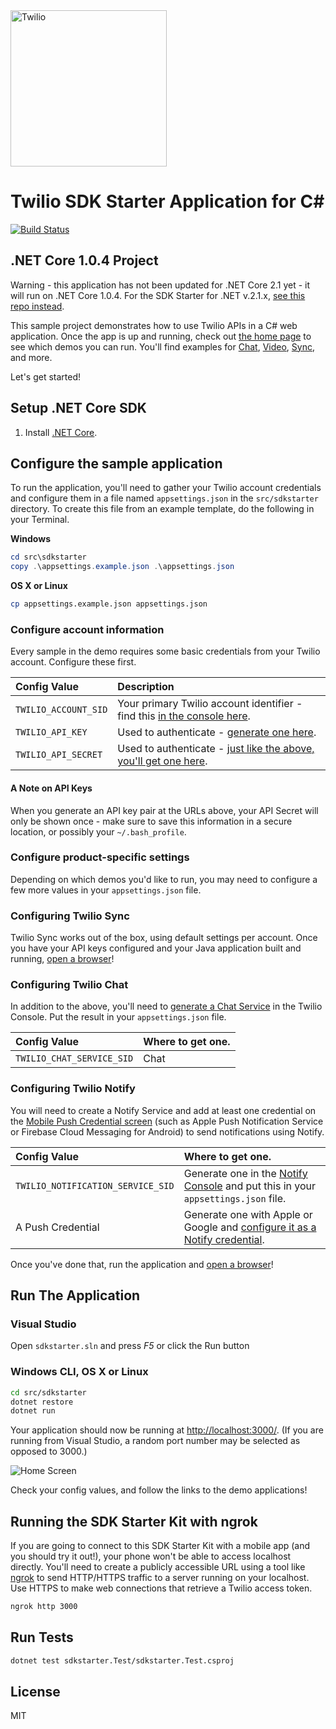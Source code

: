 <a href="https://www.twilio.com">
  <img src="https://static0.twilio.com/marketing/bundles/marketing/img/logos/wordmark-red.svg" alt="Twilio" width="250" />
</a>

# Twilio SDK Starter Application for C#
[![Build Status](https://travis-ci.org/TwilioDevEd/sdk-starter-csharp.svg?branch=master)](https://travis-ci.org/TwilioDevEd/sdk-starter-csharp)

## .NET Core 1.0.4 Project
Warning - this application has not been updated for .NET Core 2.1 yet - it will run on .NET Core 1.0.4. For the SDK Starter for .NET v.2.1.x, [see this repo instead](https://github.com/TwilioDevEd/sdk-starter-csharp).

This sample project demonstrates how to use Twilio APIs in a C# web
application. Once the app is up and running, check out [the home page](http://localhost:3000)
to see which demos you can run. You'll find examples for [Chat](https://www.twilio.com/chat),
[Video](https://www.twilio.com/video), [Sync](https://www.twilio.com/sync), and more.

Let's get started!

## Setup .NET Core SDK

1. Install [.NET Core](https://www.microsoft.com/net/core).

## Configure the sample application

To run the application, you'll need to gather your Twilio account credentials and configure them
in a file named `appsettings.json` in the `src/sdkstarter` directory. To create this file from an example template, do the following in your Terminal.

**Windows**
```powershell
cd src\sdkstarter
copy .\appsettings.example.json .\appsettings.json
```

**OS X or Linux**
```bash
cp appsettings.example.json appsettings.json
```

### Configure account information

Every sample in the demo requires some basic credentials from your Twilio account. Configure these first.

| Config Value  | Description |
| :-------------  |:------------- |
`TWILIO_ACCOUNT_SID` | Your primary Twilio account identifier - find this [in the console here](https://www.twilio.com/console).
`TWILIO_API_KEY` | Used to authenticate - [generate one here](https://www.twilio.com/console/dev-tools/api-keys).
`TWILIO_API_SECRET` | Used to authenticate - [just like the above, you'll get one here](https://www.twilio.com/console/dev-tools/api-keys).

#### A Note on API Keys

When you generate an API key pair at the URLs above, your API Secret will only be shown once -
make sure to save this information in a secure location, or possibly your `~/.bash_profile`.

### Configure product-specific settings

Depending on which demos you'd like to run, you may need to configure a few more values in your 
`appsettings.json` file.

### Configuring Twilio Sync

Twilio Sync works out of the box, using default settings per account. Once you have your API keys configured and your Java application built and running, [open a browser](http://localhost:3000/sync)!

### Configuring Twilio Chat

In addition to the above, you'll need to [generate a Chat Service](https://www.twilio.com/console/chat/services) in the Twilio Console. Put the result in your `appsettings.json` file.

| Config Value  | Where to get one. |
| :------------- |:------------- |
`TWILIO_CHAT_SERVICE_SID` | Chat | [Generate one in the Twilio Chat console](https://www.twilio.com/console/chat/services)

### Configuring Twilio Notify

You will need to create a Notify Service and add at least one credential on the [Mobile Push Credential screen](https://www.twilio.com/console/notify/credentials) (such as Apple Push Notification Service or Firebase Cloud Messaging for Android) to send notifications using Notify.

| Config Value   | Where to get one. |
| :------------- |:------------- |
`TWILIO_NOTIFICATION_SERVICE_SID` | Generate one in the [Notify Console](https://www.twilio.com/console/notify/services) and put this in your `appsettings.json` file.
A Push Credential | Generate one with Apple or Google and [configure it as a Notify credential](https://www.twilio.com/console/notify/credentials).

Once you've done that, run the application and [open a browser](localhost:3000/notify)!

## Run The Application

### Visual Studio

Open `sdkstarter.sln` and press *F5* or click the Run button

### Windows CLI, OS X or Linux

```bash
cd src/sdkstarter
dotnet restore
dotnet run
```

Your application should now be running at [http://localhost:3000/](http://localhost:3000/). (If you are running from Visual Studio, a
random port number may be selected as opposed to 3000.)

![Home Screen](https://cloud.githubusercontent.com/assets/809856/23171215/8107bd9e-f817-11e6-94c5-2b132d798fae.png)

Check your config values, and follow the links to the demo applications!

## Running the SDK Starter Kit with ngrok

If you are going to connect to this SDK Starter Kit with a mobile app (and you should try it out!), your phone won't be able to access localhost directly. You'll need to create a publicly accessible URL using a tool like [ngrok](https://ngrok.com/) to send HTTP/HTTPS traffic to a server running on your localhost. Use HTTPS to make web connections that retrieve a Twilio access token.

```bash
ngrok http 3000
```

## Run Tests

```bash
dotnet test sdkstarter.Test/sdkstarter.Test.csproj
```
## License
MIT

